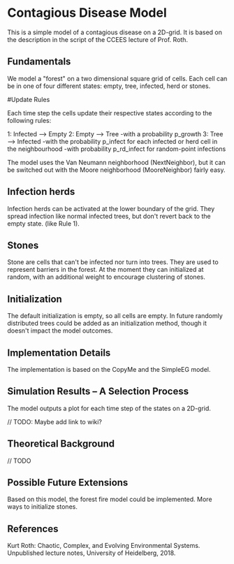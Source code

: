 # Contagious Disease Model

This is a simple model of a contagious disease on a 2D-grid. It is based
on the description in the script of the CCEES lecture of Prof. Roth.

## Fundamentals

We model a "forest" on a two dimensional square grid of cells. Each cell can be
in one of four different states: empty, tree, infected, herd or stones.

#Update Rules

Each time step the cells update their respective states according to the
following rules:

1: Infected --> Empty
2: Empty    --> Tree
                -with a probability p_growth
3: Tree     --> Infected
                -with the probability p_infect for each infected
                or herd cell in the neighbourhood
                -with probability p_rd_infect for random-point infections

The model uses the Van Neumann neighborhood (NextNeighbor), but it can be
switched out with the Moore neighborhood (MooreNeighbor) fairly easy.

## Infection herds

Infection herds can be activated at the lower boundary of the grid. They spread
infection like normal infected trees, but don't revert back to the empty state.
(like Rule 1).

## Stones

Stone are cells that can't be infected nor turn into trees. They are used to
represent barriers in the forest. At the moment they can initialized at random,
with an additional weight to encourage clustering of stones.


## Initialization

The default initialization is empty, so all cells are empty. In future randomly
distributed trees could be added as an initialization method, though it doesn't
impact the model outcomes.

## Implementation Details

The implementation is based on the CopyMe and the SimpleEG model.  

## Simulation Results – A Selection Process

The model outputs a plot for each time step of the states on a 2D-grid.

// TODO: Maybe add link to wiki?

## Theoretical Background

// TODO


## Possible Future Extensions

Based on this model, the forest fire model could be implemented.
More ways to initialize stones. 

## References

Kurt Roth: Chaotic, Complex, and Evolving Environmental Systems. Unpublished lecture notes, University of Heidelberg, 2018.
